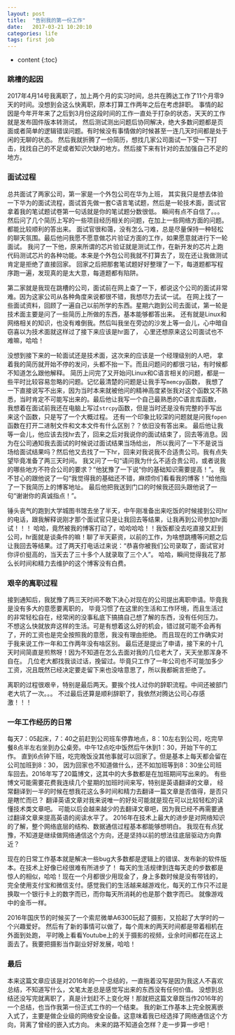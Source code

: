 ```yaml
---
layout: post
title:  "告别我的第一份工作"
date:   2017-03-21 10:20:10
categories: life
tags: first job
---
```


* content
{:toc}

### 跳槽的起因

2017年4月14号我离职了，加上两个月的实习时间，总共在腾达工作了11个月零9天的时间。没想到会这么快离职，原本打算工作两年之后在考虑辞职。
事情的起因是今年开年来了之后到3月份这段时间的工作一直处于打杂的状态，天天的工作就是发布固件版本转测试，
然后测试测出问题后协同解决，绝大多数问题都是页面或者简单的逻辑错误问题。有时候没有事情做的时候甚至一连几天时间都是处于闲的无聊的状态。
然后我就折腾了一份简历，想找几家公司面试一下受一下打击，找找自己的不足或者知识欠缺的地方。然后接下来有针对的去加强自己不足的地方。

### 面试过程

总共面试了两家公司，第一家是一个外包公司在华为上班，
其实我只是想去体验一下华为的面试流程，面试首先做一套C语言笔试题，然后是一轮技术面，面试官拿着我的笔试题试卷第一句话就是你的笔试题分数很低。
瞬间有点不自信了。。。然后问了几个简历上写的一些项目经历相关的问题，在加上一些网络方面的问题。都能比较顺利的答出来。
面试官很和蔼，没有怎么刁难，总是尽量保持一种轻松的聊天氛围。最后他问我愿不愿意做芯片验证方面的工作，如果愿意就进行下一轮面试。
我问了一下他，原来所谓的芯片验证就是测试工作，在新开发的芯片上跑代码测试芯片的各种功能。本来是个外包公司我就不打算去了，现在还让我做测试肯定是拒绝了直接回家。
回家之后把那套笔试题好好整理了一下，每道题都写程序跑一遍，发现真的是太大意，每道题都有陷阱。

第二家就是我现在跳槽的公司，面试前在网上查了一下，都说这个公司的面试非常难。因为这家公司从各种角度来说都很不错，我想尽力去试一试。
在网上找了一些面试资料，回顾了一遍自己以前所学的东西。星期六跑到公司去面试，第一轮是技术面主要是问了一些简历上所做的东西，基本能够都答出来。
还有就是Linux和网络相关的知识，也没有难倒我。然后叫我坐在旁边的沙发上等一会儿，心中暗自窃喜以为技术面就这样过了接下来应该是hr面了，
心里还想原来这公司面试也不难嘛，哈哈！

没想到接下来的一轮面试还是技术面，这次来的应该是一个经理级别的人吧，
拿着我的简历就开始不停的发问，头都不抬一下。而且问题问的都很刁钻，有时候都不知道怎么跟他解释。
简历上问完了又开始问Linux和C语言相关的问题，都是一些平时比较容易忽略的问题。记忆最清楚的问题是让我手写`memcpy`函数，
我想了一下直接说写不出来，因为当时本来就被他问的精神高度紧张我对这个函数又不熟悉，当时肯定不可能写出来的。最后他让我写一个自己最熟悉的C语言库函数，
我想着在面试前我还在电脑上写过`strcpy`函数，但是当时还是没有完整的手写出来这个函数，只是写了一个大概过程。
还有一个印象比较深的问题就是问我`fopen`函数在打开二进制文件和文本文件有什么区别？？依旧没有答出来。
最后他让我等一会儿，他应该去找hr去了，回来之后对我说你的面试结束了，回去等消息。因为在公司通知我去面试的时候说过面试结果当场给出，
所以我问了一下不是说当场给面试结果吗？然后他又去找了一下hr，回来对我说我不合适贵公司。我有点失望毕竟准备了两三天时间。
我又问了一句“请问我为什么不适合贵公司，或者说我的哪些地方不符合公司的要求？”他犹豫了一下说“你的基础知识需要提高！”。
我不甘心的跟他说了一句“我觉得我的基础还不错，麻烦你们看看我的博客！”给他指了一下我简历上的博客地址。
最后他把我送到门口的时候我还回头跟他说了一句“谢谢你的真诚指点！”。

锤头丧气的跑到大学城图书馆去坐了半天，中午刚准备出来吃饭的时候接到公司hr的电话，跟我解释说刚才那个面试官只是让我回去等结果，让我再到公司参加hr面试！！！
哈哈，竟然被我的博客打动了，哈哈哈哈！！我饭都没去吃直接又赶到公司，hr面就是谈条件的嘛！聊了半天薪资，以前的工作，为啥想跳槽等问题之后
让我回去等结果。过了两天打电话过来说：“恭喜你被我们公司录取了，面试官对你评价挺高的，当天去了三十多个人就录取了三个人”。
哈哈，瞬间觉得我花了那么长时间和精力去维护的这个博客没有白费。

### 艰辛的离职过程

接到通知后，我犹豫了两三天时间不敢下决心对现在的公司提出离职申请。毕竟我是没有多大的意愿要离职的，
毕竟习惯了在这里的生活和工作环境，而且生活过的非常轻松自在，经常闲的没事私底下搞搞自己想了解的东西，没有任何压力。
不想这么快就放弃这样的生活。可是有想着这么好的机会，错过就可能不会再有了，开的工资也是完全按照我的意愿，我没有理由拒绝。
而且现在的工作确实对于我来说工作一年和工作两年没有啥区别。
最后还是提出了申请，接下来的十几天时间简直是煎熬呀！因为不知道在怎么去面对我的几位老大了，天天坐那浑身不自在。
几位老大都找我谈过话，挽留过。毕竟只工作了一年公司也不可能加多少工资，况且既然已经决定要走留下来也没啥意思了，所以我都婉言拒绝了。

离职的过程很艰辛，特别是最后两天。要挨个找人过你的辞职流程。中间还被部门老大坑了一次。。。
不过最后还算是顺利辞职了，我依然对腾达公司心存感激！！！

### 一年工作经历的日常

每天7：05起床，7：40之前赶到公司班车停靠地点，8：10左右到公司，吃完早餐8点半左右坐到办公桌旁。中午12点吃中饭然后午休到1：30，开始下午的工作。
直到6点钟下班，吃完晚饭没其他事就可以回家了。但是基本上每天都会留在公司加班到8：30，
因为回家也不知道做什么，还不如加班等到8：30坐公司班车回去。2016年写了20篇博文，这其中的大多数都是在加班期间写出来的。
有些博文可能需要花费我连续几个星期的加班时间来写，特别是英语翻译的文章，
经常翻译到一半的时候在想我花这么多时间和精力去翻译一篇文章是否值得，是否只是瞎忙而已？
翻译英语文章对我来说唯一的好处可能就是现在可以比较轻松的读懂技术类文章吧。
可能以后会越来越少的去翻译文章吧，因为我已经不再需要通过翻译文章来提高英语的阅读水平了。
2016年在技术上最大的进步是对网络知识的了解，整个网络底层的结构、数据通信过程基本都能够想明白。
我现在有点犹豫，不知道是继续做网络通信这个方向，还是坚持以前的想法往底层驱动方向靠近？

现在的日常工作基本就是解决一些bug大多数都是逻辑上的错误、发布新的软件版本。在技术上好像已经很难有所进步了！
每天的生活规律到连每天走的步数都是惊人的相似，哈哈！现在一个月都很少用现金了，身上多数时候是没有带钱的，
完全使用支付宝和微信支付。感觉我们的生活越来越游戏化，每天的工作只不过是换取一个银行卡上的数字而已，而你每天所消耗的也是那个数字而已。
就像游戏中的金币一样。

2016年国庆节的时候买了一个索尼微单A6300玩起了摄影，又拾起了大学时的一个兴趣爱好。
然后有了新的事情可以做了，每个周末的两天时间都是带着相机在外面到处跑，
平时晚上看看Youtube上的关于摄影的视频，业余时间都花在这上面去了。我要把摄影当作副业好好发展，哈哈！

### 最后

本来这篇文章应该是对2016年的一个总结的，一直拖着没写是因为我这人不喜欢总结，不知道写什么，文笔太差总是感觉写出来的东西没有任何价值。
没想到总结还没写完就离职了，真是计划赶不上变化呀！那就把这篇文章既当作2016年的一个总结，也当作我第一份正式工作的一个结束。
我的新工作基本上完全脱离嵌入式了，主要是做企业级的网络安全设备。这意味着我已经选择了网络通信这个方向，背离了曾经的嵌入式方向。
未来的路不知道会怎样？走一步算一步吧！

